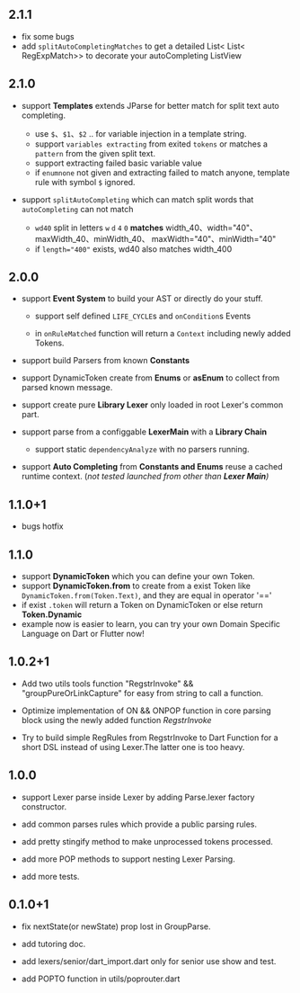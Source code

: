 ## 2.1.1

* fix some bugs
* add `splitAutoCompletingMatches` to get a detailed List< List< RegExpMatch>> to decorate your autoCompleting ListView

## 2.1.0

* support **Templates** extends JParse
    for better match for split text auto completing.

    - use `$`、`$1`、`$2` .. for variable injection in a template string.
    - support `variables extracting` from exited `tokens` or matches a `pattern` from the given split text.
    - support extracting failed basic variable value
    - if `enumnone` not given and extracting failed to match anyone, template rule with symbol `$` ignored.

* support `splitAutoCompleting` which can match split words that `autoCompleting` can not match
    
    - `wd40` split in letters `w` `d` `4` `0` **matches** width_40、width="40"、maxWidth_40、minWidth_40、 maxWidth="40"、minWidth="40"
    - if `length="400"` exists, wd40 also matches width_400

## 2.0.0

* support **Event System** to build your AST or directly do your stuff.
    
    * support self defined `LIFE_CYCLE`s and `onCondition`s Events

    * in `onRuleMatched` function will return a `Context` including newly added Tokens.

* support build Parsers from known **Constants**

* support DynamicToken create from **Enums** or **asEnum** to collect from parsed known message.

* support create pure **Library Lexer** only loaded in root Lexer's common part.

* support parse from a configgable **LexerMain** with a **Library Chain**

    * support static `dependencyAnalyze` with no parsers running.

* support **Auto Completing** from **Constants and Enums** reuse a cached runtime context.
(*not tested launched from other than **Lexer Main**)*

## 1.1.0+1
* bugs hotfix
## 1.1.0
* support **DynamicToken** which you can define your own Token.
* support **DynamicToken.from** to create from a exist Token like `DynamicToken.from(Token.Text)`, and they are equal in operator '=='
* if exist `.token` will return a Token on DynamicToken or else return **Token.Dynamic**
* example now is easier to learn, you can try your own Domain Specific Language on Dart or Flutter now!

## 1.0.2+1
* Add two utils tools function "RegstrInvoke" && "groupPureOrLinkCapture" for easy from string to call a function.
    
* Optimize implementation of ON && ONPOP function in core parsing block using the newly added function *RegstrInvoke*
    
* Try to build simple RegRules from RegstrInvoke to Dart Function for a short DSL instead of using Lexer.The latter one is too heavy.
## 1.0.0
    
* support Lexer parse inside Lexer by adding Parse.lexer factory constructor.

* add common parses rules which provide a public parsing rules.
    
* add pretty stingify method to make unprocessed tokens processed.
    
* add more POP methods to support nesting Lexer Parsing.

* add more tests.
    
## 0.1.0+1

* fix nextState(or newState) prop lost in GroupParse.

* add tutoring doc.
    
* add lexers/senior/dart_import.dart only for senior use show and test.

* add POPTO function in utils/poprouter.dart